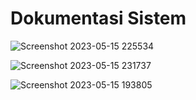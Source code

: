 # Dokumentasi Sistem
![Screenshot 2023-05-15 225534](https://github.com/MaruFuri/sistem-inventaris-TB.Bahtera/assets/100757455/e3bd3703-7da7-450c-9e4e-094ea3ec3ec6)

![Screenshot 2023-05-15 231737](https://github.com/MaruFuri/sistem-inventaris-TB.Bahtera/assets/100757455/072c8267-9122-4b9c-87cc-1aadca2c329d)

![Screenshot 2023-05-15 193805](https://github.com/MaruFuri/sistem-inventaris-TB.Bahtera/assets/100757455/e4164763-1514-40f8-9fe8-08f5e31ee2ff)
